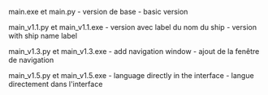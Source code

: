 main.exe et main.py - version de base - basic version

main_v1.1.py et main_v1.1.exe - version avec label du nom du ship - version with ship name label

main_v1.3.py et main_v1.3.exe - add navigation window - ajout de la fenêtre de navigation

main_v1.5.py et main_v1.5.exe - language directly in the interface - langue directement dans l'interface
